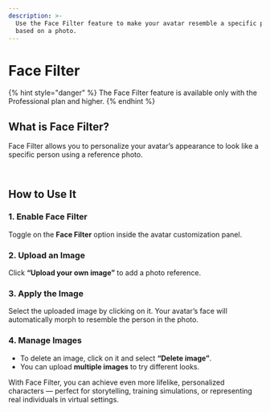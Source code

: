 ```yaml
---
description: >-
  Use the Face Filter feature to make your avatar resemble a specific person
  based on a photo.
---
```


# Face Filter

{% hint style="danger" %}
The Face Filter feature is available only with the Professional plan and higher.
{% endhint %}

## **What is Face Filter?**

Face Filter allows you to personalize your avatar’s appearance to look like a specific person using a reference photo.

<figure><img src="https://lh7-rt.googleusercontent.com/docsz/AD_4nXdx4TEElrRxiSaJ4qiy6PfujUgoiYgNUJWdhH58mmOoPtM30xeoz1EBMranPR-Sslf9nf-nT59LUhM8S5P_jq_aYm71bxM2o4gid8GMV7-hCgLMB8-2THA3Y-y563gShsMysuoG?key=UBmSq8Y7gM25yDvVwPYY7g" alt=""><figcaption></figcaption></figure>

<figure><img src="https://lh7-rt.googleusercontent.com/docsz/AD_4nXcW_q6mGCwlCWoDJoEJGXEIHgvoPo-T93bNoB4Xcp_Ae7-H87Rv1gfA3DTD_nhtwO5rW3Gll4G-tODExoAmvjI03a7Gp_n7MbpeK8ihe5cDh3IpBDOd0LpFxPxK4CxFQKdoWPf-1Q?key=UBmSq8Y7gM25yDvVwPYY7g" alt=""><figcaption></figcaption></figure>

## **How to Use It**

### **1. Enable Face Filter**

Toggle on the **Face Filter** option inside the avatar customization panel.

### **2. Upload an Image**

Click **“Upload your own image”** to add a photo reference.

### 3. Apply the Image

Select the uploaded image by clicking on it. Your avatar’s face will automatically morph to resemble the person in the photo.

### **4. Manage Images**

* To delete an image, click on it and select **“Delete image”**.
* You can upload **multiple images** to try different looks.

With Face Filter, you can achieve even more lifelike, personalized characters — perfect for storytelling, training simulations, or representing real individuals in virtual settings.
